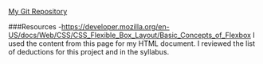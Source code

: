 [My Git Repository](https://github.com/nataliecalvo/assignment-7_calvo_natalie/blob/master/assignment-7_calvo_natalie/README.md)

###Resources
-https://developer.mozilla.org/en-US/docs/Web/CSS/CSS_Flexible_Box_Layout/Basic_Concepts_of_Flexbox
I used the content from this page for my HTML document.
I reviewed the list of deductions for this project and in the syllabus.
